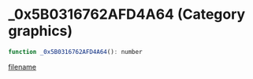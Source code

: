 # _0x5B0316762AFD4A64 (Category graphics)

```js
function _0x5B0316762AFD4A64(): number
```

[filename](_0x5B0316762AFD4A64_m.md ':include')